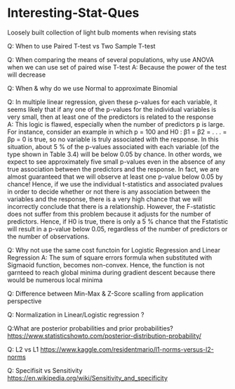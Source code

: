 # Interesting-Stat-Ques
Loosely built collection of light bulb moments when revising stats

Q: When to use Paired T-test vs Two Sample T-test

Q: When comparing the means of several populations, why use ANOVA when we can use set of paired wise T-test
A: Because the power of the test will decrease

Q: When & why do we use Normal to approximate Binomial 

Q: In multiple linear regression, given these  p-values for each variable, it seems likely that if any one of the p-values for the individual variables is very small, then at least one of the predictors is related to the response<br>
A: This logic is flawed, especially when the number of predictors p is large. For instance, consider an example in which p = 100 and H0 : β1 = β2 = . . . = βp = 0 is true, so no variable is truly associated with the response. In this situation, about 5 % of the p-values associated with each variable (of the type shown in Table 3.4) will be below 0.05 by chance. In other words, we expect to see approximately five small p-values even in the absence of any true association between the predictors and the response. In fact, we are almost guaranteed that we will observe at least one p-value below 0.05 by chance! Hence, if we use the individual t-statistics and associated pvalues in order to decide whether or not there is any association between the variables and the response, there is a very high chance that we will incorrectly conclude that there is a relationship. However, the F-statistic does not suffer from this problem because it adjusts for the number of predictors. Hence, if H0 is true, there is only a 5 % chance that the Fstatistic will result in a p-value below 0.05, regardless of the number of predictors or the number of observations.

Q: Why not use the same cost functoin for Logistic Regression and Linear Regression A: The sum of square errors formula when substituted with Sigmaoid function, becomes non-convex. Hence, the function is not garnteed to reach global minima during gradient descent because there would be numerous local minima

Q: Difference between Min-Max & Z-Score scalling from application perspective 

Q: Normalization in Linear/Logistic regression ?

Q:What are posterior probabilities and prior probabilities?
https://www.statisticshowto.com/posterior-distribution-probability/

Q: L2 vs L1
https://www.kaggle.com/residentmario/l1-norms-versus-l2-norms

Q: Specifisit vs Sensitivity 
https://en.wikipedia.org/wiki/Sensitivity_and_specificity
